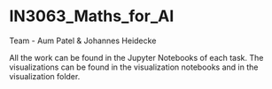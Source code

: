 # IN3063_Maths_for_AI

Team - Aum Patel & Johannes Heidecke

All the work can be found in the Jupyter Notebooks of each task. The visualizations can be found in the visualization notebooks and in the visualization folder.

